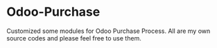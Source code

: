 # Odoo-Purchase
Customized some modules for Odoo Purchase Process.
All are my own source codes and please feel free to use them.
